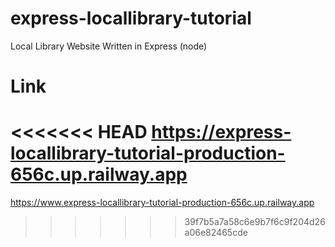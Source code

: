 # express-locallibrary-tutorial
Local Library Website Written in Express (node)

# Link
<<<<<<< HEAD
https://express-locallibrary-tutorial-production-656c.up.railway.app
=======
https://www.express-locallibrary-tutorial-production-656c.up.railway.app
>>>>>>> 39f7b5a7a58c6e9b7f6c9f204d26a06e82465cde
